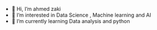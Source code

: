 - 👋 Hi, I’m ahmed zaki
- 👀 I’m interested in Data Science , Machine learning and AI
- 🌱 I’m currently learning Data analysis and python


<!---
ahmedzaki-AI/ahmedzaki-AI is a ✨ special ✨ repository because its `README.md` (this file) appears on your GitHub profile.
You can click the Preview link to take a look at your changes.
--->
